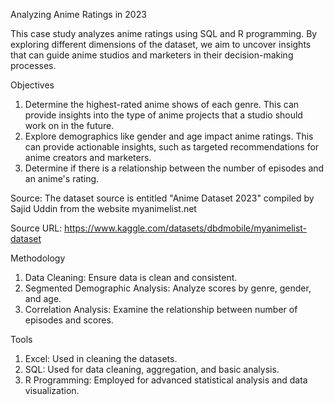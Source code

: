 Analyzing Anime Ratings in 2023

This case study analyzes anime ratings using SQL and R programming. By exploring different dimensions of the dataset, we aim to uncover insights that can guide anime studios and marketers in their decision-making processes.

Objectives
1. Determine the highest-rated anime shows of each genre. This can provide insights into the type of anime projects that a studio should work on in the future.
2. Explore demographics like gender and age impact anime ratings. This can provide actionable insights, such as targeted recommendations for anime creators and marketers.
3. Determine if there is a relationship between the number of episodes and an anime's rating.

Source:
The dataset source is entitled "Anime Dataset 2023" compiled by Sajid Uddin from the website myanimelist.net

Source URL: https://www.kaggle.com/datasets/dbdmobile/myanimelist-dataset

Methodology
1. Data Cleaning: Ensure data is clean and consistent.
2. Segmented Demographic Analysis: Analyze scores by genre, gender, and age.
3. Correlation Analysis: Examine the relationship between number of episodes and scores.

Tools
1. Excel: Used in cleaning the datasets.
2. SQL: Used for data cleaning, aggregation, and basic analysis.
3. R Programming: Employed for advanced statistical analysis and data visualization.
